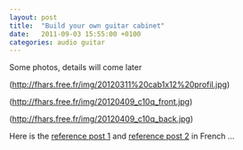 ```yaml
---
layout: post
title:  "Build your own guitar cabinet"
date:   2011-09-03 15:55:00 +0100
categories: audio guitar
---
```

Some photos, details will come later

(http://fhars.free.fr/img/20120311%20cab1x12%20profil.jpg)

(http://fhars.free.fr/img/20120409_c10q_front.jpg)

(http://fhars.free.fr/img/20120409_c10q_back.jpg)


Here is the [reference post 1](http://techniguitare.com/forum/special-baffles/plan-cab-t4497-36.html) and [reference post 2](http://techniguitare.com/forum/special-baffles/fabrication-1x10-tout-bete-t12167.html) in French ...
